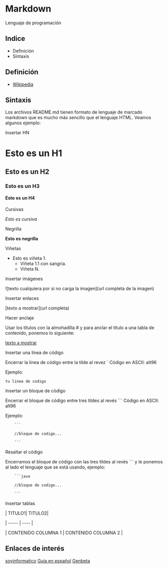 # Markdown
Lenguaje de programación

## Indice
* Definición
* Síntaxis

## Definición

* [Wikipedia](https://es.wikipedia.org/wiki/Markdown)

## Sintaxis

Los archivos README.md tienen formato de lenguaje de marcado markdown que es mucho más sencillo que el lenguaje HTML. Veamos algunos ejemplo:

Insertar HN

# Esto es un H1
## Esto es un H2
### Esto es un H3
#### Esto es un H4

Cursivas

*Esto es cursiva*

Negrilla

**Esto es negrilla**

Viñetas


- Esto es viñeta 1.
  - Viñeta 1.1 con sangria.
  - Viñeta N.
  
Insertar imágenes

![texto cualquiera por si no carga la imagen](url completa de la imagen)

Insertar enlaces

[texto a mostrar](url completa)

Hacer anclaje

Usar los títulos con la almohadilla # y para anclar el título a una tabla de contenido, ponemos lo siguiente:

[texto a mostrar](#mi-titulo-a-anclar)

Insertar una línea de código

Encerrar la linea de código entre la tilde al revez ` Código en ASCII: alt96

Ejemplo:

`tu linea de codigo`

Insertar un bloque de código

Encerrar el bloque de código entre tres tildes al revés ``` Código en ASCII: alt96

Ejemplo:

		```
		
		//bloque de codigo...
		
		```
Resaltar el código

Encerramos el bloque de código con las tres tildes al revés ``` y le ponemos al lado el lenguaje que se está usando, ejemplo:

		```java
		
		//bloque de codigo...
		
		```
Insertar tablas


| TITULO1| TITULO2|

| ----- | ---- |

| CONTENIDO COLUMNA 1 | CONTENIDO COLUMNA 2 |


## Enlaces de interés

[soyinformatico](https://github.com/jfasebook)
[Guía en español](https://markdown.es/)
[Genbeta](https://www.genbeta.com/guia-de-inicio/que-es-markdown-para-que-sirve-y-como-usarlo)

